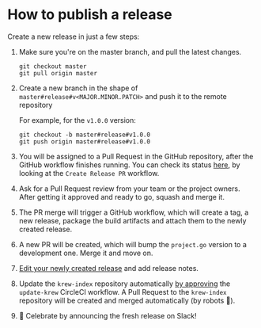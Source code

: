 # How to publish a release

Create a new release in just a few steps:

1. Make sure you're on the master branch, and pull the latest changes.

    ```
    git checkout master
    git pull origin master
    ```

2. Create a new branch in the shape of `master#release#v<MAJOR.MINOR.PATCH>` and push it to the remote repository

    For example, for the `v1.0.0` version:

    ```
    git checkout -b master#release#v1.0.0
    git push origin master#release#v1.0.0
    ```

3. You will be assigned to a Pull Request in the GitHub repository, after the GitHub workflow finishes running. You can check its status [here](https://github.com/giantswarm/kubectl-gs/actions), by looking at the `Create Release PR` workflow.

4. Ask for a Pull Request review from your team or the project owners. After getting it approved and ready to go, squash and merge it.

5. The PR merge will trigger a GitHub workflow, which will create a tag, a new release, package the build artifacts and attach them to the newly created release.

6. A new PR will be created, which will bump the `project.go` version to a development one. Merge it and move on.

7. [Edit your newly created release](https://github.com/giantswarm/kubectl-gs/releases) and add release notes. 

8. Update the `krew-index` repository automatically [by approving](https://app.circleci.com/pipelines/github/giantswarm/kubectl-gs) the `update-krew` CircleCI workflow. A Pull Request to the `krew-index` repository will be created and merged automatically (by robots 🤖).

9. 🎉 Celebrate by announcing the fresh release on Slack! 
